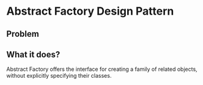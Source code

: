 # Abstract Factory Design Pattern
## Problem

## What it does?
Abstract Factory offers the interface for creating a family of related objects, without explicitly specifying their classes.

